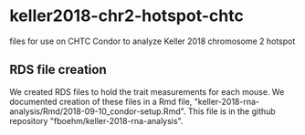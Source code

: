 # keller2018-chr2-hotspot-chtc

files for use on CHTC Condor to analyze Keller 2018 chromosome 2 hotspot

## RDS file creation

We created RDS files to hold the trait measurements for each mouse. We documented creation of these files in a Rmd file, "keller-2018-rna-analysis/Rmd/2018-09-10_condor-setup.Rmd". This file is in the github repository "fboehm/keller-2018-rna-analysis".

